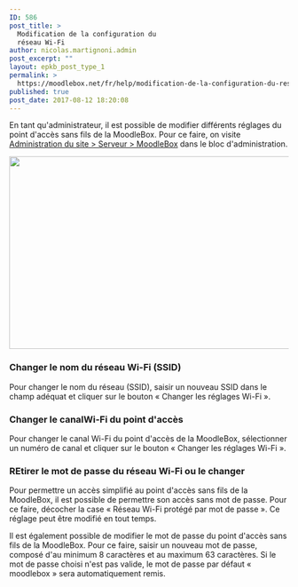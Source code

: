 ```yaml
---
ID: 586
post_title: >
  Modification de la configuration du
  réseau Wi-Fi
author: nicolas.martignoni.admin
post_excerpt: ""
layout: epkb_post_type_1
permalink: >
  https://moodlebox.net/fr/help/modification-de-la-configuration-du-reseau-wi-fi/
published: true
post_date: 2017-08-12 18:20:08
---
```

En tant qu'administrateur, il est possible de modifier différents réglages du point d'accès sans fils de la MoodleBox. Pour ce faire, on visite <a href="http://moodlebox.home/admin/tool/moodlebox/index.php" target="_blank" rel="noopener">Administration du site &gt; Serveur &gt; MoodleBox</a> dans le bloc d'administration.

<a href="https://moodlebox.net/fr/wp-content/uploads/sites/4/2017/08/Wi-Fi-settings-fr.png"><img class="alignnone size-full wp-image-699" src="https://moodlebox.net/fr/wp-content/uploads/sites/4/2017/08/Wi-Fi-settings-fr.png" alt="" width="730" height="347" /></a>
<h3>Changer le nom du réseau Wi-Fi (SSID)</h3>
Pour changer le nom du réseau (SSID), saisir un nouveau SSID dans le champ adéquat et cliquer sur le bouton « Changer les réglages Wi-Fi ».
<h3>Changer le canalWi-Fi du point d'accès</h3>
Pour changer le canal Wi-Fi du point d'accès de la MoodleBox, sélectionner un numéro de canal et cliquer sur le bouton « Changer les réglages Wi-Fi ».
<h3>REtirer le mot de passe du réseau Wi-Fi ou le changer</h3>
Pour permettre un accès simplifié au point d'accès sans fils de la MoodleBox, il est possible de permettre son accès sans mot de passe. Pour ce faire, décocher la case « Réseau Wi-Fi protégé par mot de passe ». Ce réglage peut être modifié en tout temps.

Il est également possible de modifier le mot de passe du point d'accès sans fils de la MoodleBox. Pour ce faire, saisir un nouveau mot de passe, composé d'au minimum 8 caractères et au maximum 63 caractères. Si le mot de passe choisi n'est pas valide, le mot de passe par défaut « moodlebox » sera automatiquement remis.